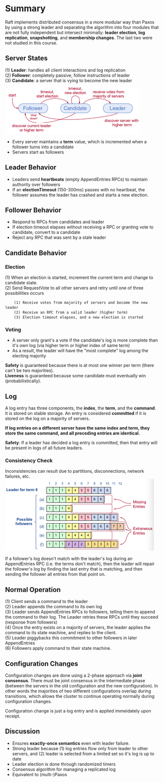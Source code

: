 # Summary

Raft implements distributed consensus in a more modular way than Paxos by using a strong leader and separating the algorithm into four modules that are not fully independent but intersect minimally: **leader election**, **log replication**, **snapshotting**, and **membership changes**. The last two were not studied in this course.

## Server States
(1) **Leader**: handles all client interactions and log replication  
(2) **Follower**: completely passive, follow instructions of leader  
(3) **Candidate**: a server that is vying to become the new leader 

![state machine](/raft/state_machine.png)   

* Every server maintains a **term** value, which is incremented when a follower turns into a candidate
* Servers start as followers

## Leader Behavior 
* Leaders send **heartbeats** (empty AppendEntries RPCs) to maintain authority over followers
* If an **electionTimeout** (150-300ms) passes with no heartbeat, the follower assumes the leader has crashed and starts a new election.

## Follower Behavior
* Respond to RPCs from candidates and leader
* If election timeout elapses without receiving a RPC or granting vote to candidate, convert to a candidate
* Reject any RPC that was sent by a stale leader

## Candidate Behavior
### Election
(1) When an election is started, increment the current term and change to candidate state.  
(2) Send RequestVote to all other servers and retry until one of three possibilities occurs  

```
	(1) Receive votes from majority of servers and become the new leader  
	(2) Receive an RPC from a valid leader (higher term)  
	(3) Election timeout elapses, and a new election is started
``` 

### Voting
* A server only grant's a vote if the candidate's log is more complete than it's own log (via higher term or higher index of same term)
* As a result, the leader will have the "most complete" log among the electing majority

**Safety** is guaranteed because there is at most one winner per term (there can't be two majorities).  
**Liveness** is guaranteed because some candidate must eventually win (probabilistically).

## Log
A log entry has three components, the **index**, the **term**, and the **command**. It is stored on stable storage. An entry is considered **committed** if it is stored on the log on a majority of servers.

**If log entries on a different server have the same index and term, they store the same command, and all preceding entries are identical.**

**Safety**: If a leader has decided a log entry is committed, then that entry will be present in logs of all future leaders. 

### Consistency Check
Inconsistencies can result due to partitions, disconnections, network failures, etc.  
![raft inconsistencies](/raft/raft_inconsistencies.png)  

If a follower's log doesn't match with the leader's log during an AppendEntries RPC (i.e. the terms don't match), then the leader will repair the follower's log by finding the last entry that is matching, and then sending the follower all entries from that point on.

## Normal Operation
(1) Client sends a command to the leader  
(2) Leader appends the command to its own log  
(3) Leader sends AppendEntries RPCs to followers, telling them to append the command to their log. The Leader retries these RPCs until they succeed (response from followers)  
(4) Once the entry exists on a majority of servers, the leader applies the command to its state machine, and replies to the client.  
(5) Leader piggybacks this commitment to other followers in later AppendEntries  
(6) Followers apply command to their state machine. 

## Configuration Changes
Configuration changes are done using a 2-phase approach via **joint consensus**. There must be joint consensus in the intermediate phase (between the servers in the old configuration and the new configuration). In other words the majorities of two different configurations overlap during transitions, which allows the cluster to continue operating normally during configuration changes.

Configuration change is just a log entry and is applied immeidately upon receipt.

## Discussion
* Ensures **exactly-once semantics** even with leader failure.
* Strong leader because (1) log entries flow only from leader to other servers, and (2) leader is selected from a limited set so it's log is up to date
* Leader election is done through randomized timers
* Consensus algorithm for managing a replicated log
* Equivalent to (multi-)Paxos
